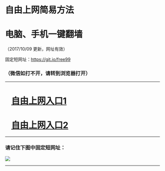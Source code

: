 ﻿# 自由上网简易方法

# 电脑、手机一键翻墙

（2017/10/09 更新，网址有效）

固定短网址：https://git.io/free99

### （微信如打不开，请转到浏览器打开）


***





# &nbsp;&nbsp; <a href="http://ft2672126222.fwq-tz-1001.info/fwqtz01.html?t=100900121749 " target="_blank">自由上网入口1</a>
# &nbsp;&nbsp; <a href="http://ft133556138.fwq-tz-1002.info/fwqtz02.html?t=10090017974 " target="_blank">自由上网入口2</a>
***

### 请记住下图中固定短网址：

<img src="https://s3-us-west-2.amazonaws.com/fwq-1001/yjfq-20170905okok.png" /> 


***

